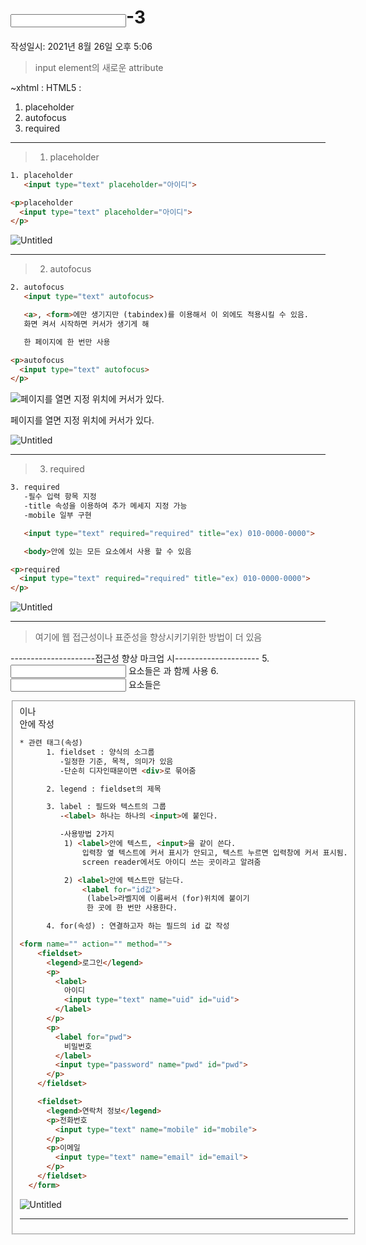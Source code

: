 # <input>-3
작성일시: 2021년 8월 26일 오후 5:06

> input element의 새로운 attribute

~xhtml : <tag property ="value">
HTML5 : <element attribute ="value">

1. placeholder
2. autofocus
3. required
>

---

> 1. placeholder
>

```html
1. placeholder
   <input type="text" placeholder="아이디">
```

```html
<p>placeholder
  <input type="text" placeholder="아이디">
</p>
```

![Untitled](https://s3.us-west-2.amazonaws.com/secure.notion-static.com/3a3be49e-5788-4ec7-b980-45fe5f7d7c3e/Untitled.png?X-Amz-Algorithm=AWS4-HMAC-SHA256&X-Amz-Content-Sha256=UNSIGNED-PAYLOAD&X-Amz-Credential=AKIAT73L2G45EIPT3X45%2F20211220%2Fus-west-2%2Fs3%2Faws4_request&X-Amz-Date=20211220T072234Z&X-Amz-Expires=86400&X-Amz-Signature=0ee775dfcd3f2e475d03a2c048aee043905b84f495d81f3bff39bfb92ea8a0a8&X-Amz-SignedHeaders=host&response-content-disposition=filename%20%3D%22Untitled.png%22&x-id=GetObject)

---

> 2. autofocus
>

```html
2. autofocus
   <input type="text" autofocus>

   <a>, <form>에만 생기지만 (tabindex)를 이용해서 이 외에도 적용시킬 수 있음.
   화면 켜서 시작하면 커서가 생기게 해

   한 페이지에 한 번만 사용
```

```html
<p>autofocus
  <input type="text" autofocus>
</p>
```

![페이지를 열면 지정 위치에 커서가 있다.](https://s3.us-west-2.amazonaws.com/secure.notion-static.com/5db998ab-6613-4cdf-b6ba-8fa6d8115f2a/Untitled.png?X-Amz-Algorithm=AWS4-HMAC-SHA256&X-Amz-Content-Sha256=UNSIGNED-PAYLOAD&X-Amz-Credential=AKIAT73L2G45EIPT3X45%2F20211220%2Fus-west-2%2Fs3%2Faws4_request&X-Amz-Date=20211220T072244Z&X-Amz-Expires=86400&X-Amz-Signature=034e9bc7eb1b62c660697b21653fd344729a31bcd9f1a26dd1b8bcb42dee64cd&X-Amz-SignedHeaders=host&response-content-disposition=filename%20%3D%22Untitled.png%22&x-id=GetObject)

페이지를 열면 지정 위치에 커서가 있다.

![Untitled](https://s3.us-west-2.amazonaws.com/secure.notion-static.com/5172afd8-5bc9-440d-8660-5888b92c7d5e/Untitled.png?X-Amz-Algorithm=AWS4-HMAC-SHA256&X-Amz-Content-Sha256=UNSIGNED-PAYLOAD&X-Amz-Credential=AKIAT73L2G45EIPT3X45%2F20211220%2Fus-west-2%2Fs3%2Faws4_request&X-Amz-Date=20211220T072328Z&X-Amz-Expires=86400&X-Amz-Signature=cebada66a47877a62057676d25e38a0e3e311f364e26b6a05006bb88d43c1699&X-Amz-SignedHeaders=host&response-content-disposition=filename%20%3D%22Untitled.png%22&x-id=GetObject)

---

> 3. required
>

```html
3. required
   -필수 입력 항목 지정
   -title 속성을 이용하여 추가 메세지 지정 가능
   -mobile 일부 구현

   <input type="text" required="required" title="ex) 010-0000-0000">

   <body>안에 있는 모든 요소에서 사용 할 수 있음
```

```html
<p>required
  <input type="text" required="required" title="ex) 010-0000-0000">
</p>
```

![Untitled](https://s3.us-west-2.amazonaws.com/secure.notion-static.com/4542587d-5d02-4cb6-9570-2d409100e3c2/Untitled.png?X-Amz-Algorithm=AWS4-HMAC-SHA256&X-Amz-Content-Sha256=UNSIGNED-PAYLOAD&X-Amz-Credential=AKIAT73L2G45EIPT3X45%2F20211220%2Fus-west-2%2Fs3%2Faws4_request&X-Amz-Date=20211220T072252Z&X-Amz-Expires=86400&X-Amz-Signature=cbb1613c139d52699c201c1dd0a815d20840d63de4d4765da8d038e44776fdc6&X-Amz-SignedHeaders=host&response-content-disposition=filename%20%3D%22Untitled.png%22&x-id=GetObject)

---

> 여기에 웹 접근성이나 표준성을 향상시키기위한 방법이 더 있음

---------------------접근성 향상 마크업 시---------------------
5. <input> 요소들은 <label>과 함께 사용
6. <input> 요소들은 <fieldset>이나 <div>안에 작성
>

```html
* 관련 태그(속성)
      1. fieldset : 양식의 소그룹
         -일정한 기준, 목적, 의미가 있음
         -단순히 디자인때문이면 <div>로 묶어줌

      2. legend : fieldset의 제목

      3. label : 필드와 텍스트의 그룹
         -<label> 하나는 하나의 <input>에 붙인다.

         -사용방법 2가지
          1) <label>안에 텍스트, <input>을 같이 쓴다.
              입력창 옆 텍스트에 커서 표시가 안되고, 텍스트 누르면 입력창에 커서 표시됨.
              screen reader에서도 아이디 쓰는 곳이라고 알려줌

          2) <label>안에 텍스트만 담는다.
              <label for="id값">
               (label>라벨지에 이름써서 (for)위치에 붙이기
               한 곳에 한 번만 사용한다.

      4. for(속성) : 연결하고자 하는 필드의 id 값 작성
```

```html
<form name="" action="" method="">
    <fieldset>
      <legend>로그인</legend>
      <p>
        <label>
          아이디
          <input type="text" name="uid" id="uid">
        </label>
      </p>
      <p>
        <label for="pwd">
          비밀번호
        </label>
        <input type="password" name="pwd" id="pwd">
      </p>
    </fieldset>

    <fieldset>
      <legend>연락처 정보</legend>
      <p>전화번호
        <input type="text" name="mobile" id="mobile">
      </p>
      <p>이메일
        <input type="text" name="email" id="email">
      </p>
    </fieldset>
  </form>
```

![Untitled](https://s3.us-west-2.amazonaws.com/secure.notion-static.com/1463fc96-e5c3-4cc9-ab31-10af12f59121/Untitled.png?X-Amz-Algorithm=AWS4-HMAC-SHA256&X-Amz-Content-Sha256=UNSIGNED-PAYLOAD&X-Amz-Credential=AKIAT73L2G45EIPT3X45%2F20211220%2Fus-west-2%2Fs3%2Faws4_request&X-Amz-Date=20211220T072302Z&X-Amz-Expires=86400&X-Amz-Signature=3a55a24f8a94f745cfb30e0c6d19d45a668bf69feb008a3ab7202424bdf9846a&X-Amz-SignedHeaders=host&response-content-disposition=filename%20%3D%22Untitled.png%22&x-id=GetObject)

---